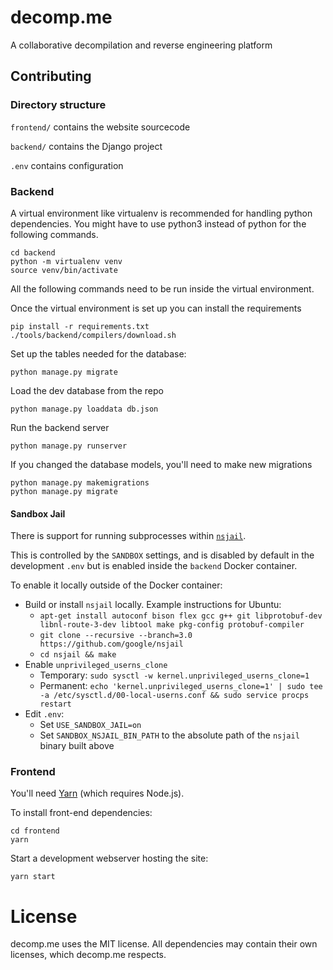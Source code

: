# decomp.me
A collaborative decompilation and reverse engineering platform

## Contributing

### Directory structure
`frontend/` contains the website sourcecode

`backend/` contains the Django project

`.env` contains configuration

### Backend
A virtual environment like virtualenv is recommended for handling python dependencies.
You might have to use python3 instead of python for the following commands.
```shell
cd backend
python -m virtualenv venv
source venv/bin/activate
```
All the following commands need to be run inside the virtual environment.

Once the virtual environment is set up you can install the requirements
```shell
pip install -r requirements.txt
./tools/backend/compilers/download.sh
```

Set up the tables needed for the database:
```shell
python manage.py migrate
```

Load the dev database from the repo
```shell
python manage.py loaddata db.json
```

Run the backend server
```shell
python manage.py runserver
```
If you changed the database models, you'll need to make new migrations
```shell
python manage.py makemigrations
python manage.py migrate
```

#### Sandbox Jail

There is support for running subprocesses within [`nsjail`](https://github.com/google/nsjail).

This is controlled by the `SANDBOX` settings, and is disabled by default in the development `.env` but is enabled inside the `backend` Docker container.


To enable it locally outside of the Docker container:

- Build or install `nsjail` locally. Example instructions for Ubuntu:
    - `apt-get install autoconf bison flex gcc g++ git libprotobuf-dev libnl-route-3-dev libtool make pkg-config protobuf-compiler`
    - `git clone --recursive --branch=3.0 https://github.com/google/nsjail`
    - `cd nsjail && make`
- Enable `unprivileged_userns_clone`
    - Temporary: `sudo sysctl -w kernel.unprivileged_userns_clone=1`
    - Permanent: `echo 'kernel.unprivileged_userns_clone=1' | sudo tee -a /etc/sysctl.d/00-local-userns.conf && sudo service procps restart
`
- Edit `.env`:
    - Set `USE_SANDBOX_JAIL=on`
    - Set `SANDBOX_NSJAIL_BIN_PATH` to the absolute path of the `nsjail` binary built above

### Frontend

You'll need [Yarn](https://yarnpkg.com/getting-started/install) (which requires Node.js).

To install front-end dependencies:
```
cd frontend
yarn
```

Start a development webserver hosting the site:
```
yarn start
```

# License
decomp.me uses the MIT license. All dependencies may contain their own licenses, which decomp.me respects.
